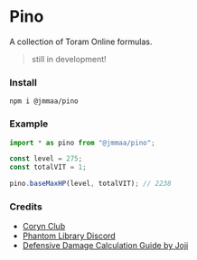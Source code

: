 # Pino

A collection of Toram Online formulas.

> still in development!

### Install

```
npm i @jmmaa/pino
```

### Example

```typescript
import * as pino from "@jmmaa/pino";

const level = 275;
const totalVIT = 1;

pino.baseMaxHP(level, totalVIT); // 2238
```

### Credits

- [Coryn Club](https://coryn.club/)
- [Phantom Library Discord](https://discord.gg/86vXu7MHce)
- [Defensive Damage Calculation Guide by Joji](https://docs.google.com/presentation/d/1r9-SNWPAki2OdhRK5bDB-n-0IITVf-Oi3My3BDAezrQ/edit#slide=id.g8cac6294a0_10_17)
